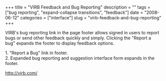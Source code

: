 +++
title = "VIRB Feedback and Bug Reporting"
description = ""
tags = ["bug reporting", "expand-collapse transitions", "feedback"]
date = "2008-06-12"
categories = ["interface"]
slug = "virb-feedback-and-bug-reporting"
+++


<p>VIRB's bug reporting link in the page footer allows signed in users to report bugs or send other feedback quickly and simply. Clicking the "Report a bug" expands the footer to display feedback options.</p>
<div id="screens-full" class="clear"><div class="caption">1. &quot;Report a Bug&quot; link in footer.</div><div class="fullimg clear"><a href="//media.konigi.com/interface/virb-feedback-1.png" class="group" rel="group" title="1. &quot;Report a Bug&quot; link in footer."><img src="//media.konigi.com/interface/virb-feedback-1.png" alt="" class="img-responsive"></a></div></div><div id="screens-full" class="clear"><div class="caption">2. Expanded bug reporting and suggestion interface form expands in the footer.</div><div class="fullimg clear"><a href="//media.konigi.com/interface/virb-feedback-2.png" class="group" rel="group" title="2. Expanded bug reporting and suggestion interface form expands in the footer."><img src="//media.konigi.com/interface/virb-feedback-2.png" alt="" class="img-responsive"></a></div></div>        
<p><a href="http://virb.com/">http://virb.com/</a></p>

